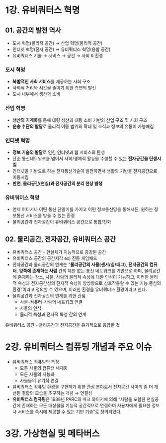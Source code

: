 # 1강. 유비쿼터스 혁명

## 01. 공간의 발전 역사

- 도시 혁명(물리적 공간) → 산업 혁명(물리적 공간)
- 인터넷 혁명(전자 공간) → 유비쿼티스 혁명(융합 공간)
- 유비쿼터스 기술 → 서비스 → 공간 → 사회 & 환경

### 도시 혁명

- **복합적인 사회 서비스**를 제공하는 사회 구조
- 사회적 거리와 시간을 줄이기 위한 측면의 발전
- 도시 내부에서 생산과 소비

### 산업 혁명

- **생산의 기계화**를 통해 대량 생산과 대량 소비 기반의 산업 구조 및 사회 구조
- **운송 수단의 발달**로 물리적 이동 범위의 확대 및 소식과 정보의 유통이 가능해짐

### 인터넷 혁명

- **정보 기술의 발달**로 인한 인터넷과 웹 서비스의 탄생
- 단순 통신네트워크를 넘어서 사회/경제적 활동을 수행할 수 있는 **전자공간을 탄생시킴**
- 인터넷을 기반으로 하는 전자통신기술이 발전하면서 생활의 기반을 전자공간으로 이동시킴
- **반면, 물리공간(현실)과 전자공간의 분리 현상 발생**

### 유비쿼터스 혁명

- 언제 어디서나 어떤 통신 단말기를 가지고 어떤 정보통신망을 통해서든, 원하는 정보통신 서비스를 받을 수 있는 환경
- 물리공간과 전자공간이 유비쿼터스 공간으로 통합/진화

## 02. 물리공간, 전자공간, 유비쿼터스 공간

- 유비쿼터스 공간 - 현실체가 지능적으로 증강된 공간
- 유비쿼터스 공간의 공간지각 ex) 진동 게임패드
- 전자공간과 물리공간의 연계는 “**물리공간의 사물(센서/칩/태그)**, **전자공간의 컴퓨터**, **양쪽에 존재하는 사람** 간의 제한 없는 통신 네트워크를 기반으로 하며, 물리공간에 존재하는 장소, 사물, 사람의 물리적 속성에 대한 인식이 가능하고, 이러한 물리적 속성과 전자공간상의 전자적 속성이 양방향으로 상호작용할 수 있는 기능 중심의 환경”이라고 정의할 수 있으며, 이러한 환경을 유비쿼터스 환경이라고 한다.
- 물리공간과 전자공간의 연계를 위한 관점
  - 사물-컴퓨터-사람의 네트워크 연결
  - 사물의 인식
  - 물리적 속성과 전자적 특성 간의 연계

유비쿼터스 공간 - 물리공간과 전자공간을 유기적으로 융합한 것

# 2강. 유비쿼터스 컴퓨팅 개념과 주요 이슈

- 유비쿼터스 컴퓨팅의 특징
  - 모든 사물의 컴퓨터 내재화
  - 모든 사물의 지능화
  - 사물들의 유기적 연결
- 유비쿼터스 컴퓨팅 환경을 구현하기 위한 관심 분야로서 전자공간 사이의 좀 더 개선된 결합의 모습을 추구하는 개념 → 연결성
- **유비쿼터스 컴퓨팅**은 1988년 PARC의 마크 와이저에 의해 “사람을 포함한 현실공간에 존재하는 모든 대상물을 기능적 공간적으로 연결하여 사용자에게 필요한 정보나 서비스를 즉시에 제공할 수 있는 기반 기술”로 정의되었다.

# 3강. 가상현실 및 메타버스
